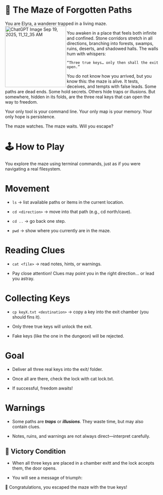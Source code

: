 # 🌌 The Maze of Forgotten Paths 

You are Elyra, a wanderer trapped in a living maze.
<img align = "left" width="200" alt="ChatGPT Image Sep 19, 2025, 11_12_35 AM" src="https://github.com/user-attachments/assets/902d5490-1bf8-42a4-b854-74d5681de348" />

You awaken in a place that feels both infinite and confined.
Stone corridors stretch in all directions, branching into forests, swamps, ruins, deserts, and shadowed halls.
The walls hum with whispers:

``“Three true keys… only then shall the exit open.”``

You do not know how you arrived, but you know this: the maze is alive. It tests, deceives, and tempts with false leads. Some paths are dead ends. Some hold secrets. Others hide traps or illusions. But somewhere, hidden in its folds, are the three real keys that can open the way to freedom.

Your only tool is your command line.
Your only map is your memory.
Your only hope is persistence.

The maze watches.
The maze waits.
Will you escape?

# 🕹️ How to Play

You explore the maze using terminal commands, just as if you were navigating a real filesystem.

# Movement

* ```ls``` → list available paths or items in the current location.

* ```cd <direction>``` → move into that path (e.g., cd north/cave).

* ```cd ..``` → go back one step.

* ```pwd``` → show where you currently are in the maze.

# Reading Clues

* ```cat <file>``` → read notes, hints, or warnings.

* Pay close attention! Clues may point you in the right direction… or lead you astray.

# Collecting Keys

* ```cp keyX.txt <destination>``` → copy a key into the exit chamber (you should fins it).

* Only three true keys will unlock the exit.

* Fake keys (like the one in the dungeon) will be rejected.

# Goal

* Deliver all three real keys into the exit/ folder.

* Once all are there, check the lock with cat lock.txt.

* If successful, freedom awaits!

# Warnings

* Some paths are ***traps*** or ***illusions***. They waste time, but may also contain clues.

* Notes, ruins, and warnings are not always direct—interpret carefully.

## 🎯 Victory Condition

* When all three keys are placed in a chamber exitt and the lock accepts them, the door opens.
<!-- /east/tunnel/chamber/exit/ -->
* You will see a message of triumph:

🎉 Congratulations, you escaped the maze with the true keys!
